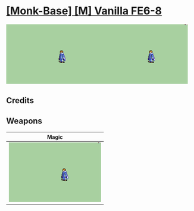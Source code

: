 # [\[Monk-Base\] \[M\] Vanilla FE6-8](./)
 

<img src="./6.%20Magic/Magic_000.png" alt="[Monk-Base] [M] Vanilla FE6-8 standing" />

## Credits



## Weapons
 

|Magic |
|  :---: |
| <img alt="Magic animation" src="./6.%20Magic/Magic.gif" /> |
